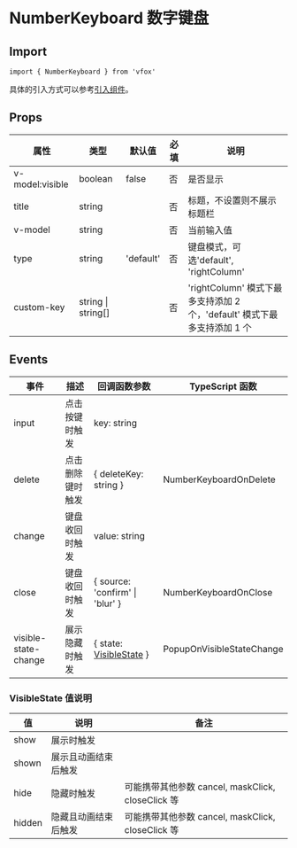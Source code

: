 # NumberKeyboard 数字键盘

## Import

```
import { NumberKeyboard } from 'vfox'
```

具体的引入方式可以参考[引入组件](../guide/import.md)。

## Props

| 属性            | 类型               | 默认值    | 必填 | 说明                                                                     |
| --------------- | ------------------ | --------- | ---- | ------------------------------------------------------------------------ |
| v-model:visible | boolean            | false     | 否   | 是否显示                                                                 |
| title           | string             |           | 否   | 标题，不设置则不展示标题栏                                               |
| v-model         | string             |           | 否   | 当前输入值                                                               |
| type            | string             | 'default' | 否   | 键盘模式，可选'default', 'rightColumn'                                   |
| custom-key      | string \| string[] |           | 否   | 'rightColumn' 模式下最多支持添加 2 个，'default' 模式下最多支持添加 1 个 |

## Events

| 事件                 | 描述             | 回调函数参数                                                       | TypeScript 函数           |
| -------------------- | ---------------- | ------------------------------------------------------------------ | ------------------------- |
| input                | 点击按键时触发   | key: string                                                        |                           |
| delete               | 点击删除键时触发 | { deleteKey: string }                                              | NumberKeyboardOnDelete    |
| change               | 键盘收回时触发   | value: string                                                      |                           |
| close                | 键盘收回时触发   | { source: 'confirm' \| 'blur' }                                    | NumberKeyboardOnClose     |
| visible-state-change | 展示隐藏时触发   | { state: [VisibleState](./NumberKeyboard.md#visiblestate-值说明) } | PopupOnVisibleStateChange |

### VisibleState 值说明

| 值     | 说明                 | 备注                                              |
| ------ | -------------------- | ------------------------------------------------- |
| show   | 展示时触发           |                                                   |
| shown  | 展示且动画结束后触发 |                                                   |
| hide   | 隐藏时触发           | 可能携带其他参数 cancel, maskClick, closeClick 等 |
| hidden | 隐藏且动画结束后触发 | 可能携带其他参数 cancel, maskClick, closeClick 等 |
